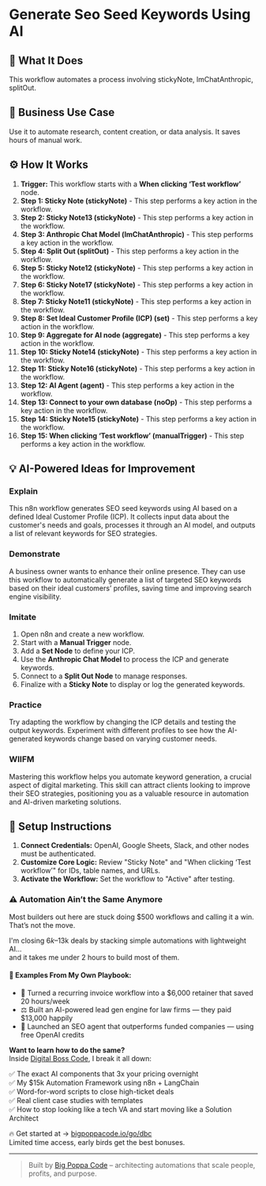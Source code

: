 # Generate Seo Seed Keywords Using AI

## 🚀 What It Does
This workflow automates a process involving stickyNote, lmChatAnthropic, splitOut.

## 💼 Business Use Case
Use it to automate research, content creation, or data analysis. It saves hours of manual work.

## ⚙️ How It Works
1.  **Trigger:** This workflow starts with a **When clicking ‘Test workflow’** node.
2. **Step 1: Sticky Note (stickyNote)** - This step performs a key action in the workflow.
3. **Step 2: Sticky Note13 (stickyNote)** - This step performs a key action in the workflow.
4. **Step 3: Anthropic Chat Model (lmChatAnthropic)** - This step performs a key action in the workflow.
5. **Step 4: Split Out (splitOut)** - This step performs a key action in the workflow.
6. **Step 5: Sticky Note12 (stickyNote)** - This step performs a key action in the workflow.
7. **Step 6: Sticky Note17 (stickyNote)** - This step performs a key action in the workflow.
8. **Step 7: Sticky Note11 (stickyNote)** - This step performs a key action in the workflow.
9. **Step 8: Set Ideal Customer Profile (ICP) (set)** - This step performs a key action in the workflow.
10. **Step 9: Aggregate for AI node (aggregate)** - This step performs a key action in the workflow.
11. **Step 10: Sticky Note14 (stickyNote)** - This step performs a key action in the workflow.
12. **Step 11: Sticky Note16 (stickyNote)** - This step performs a key action in the workflow.
13. **Step 12: AI Agent (agent)** - This step performs a key action in the workflow.
14. **Step 13: Connect to your own database (noOp)** - This step performs a key action in the workflow.
15. **Step 14: Sticky Note15 (stickyNote)** - This step performs a key action in the workflow.
16. **Step 15: When clicking ‘Test workflow’ (manualTrigger)** - This step performs a key action in the workflow.

## 💡 AI-Powered Ideas for Improvement
### Explain
This n8n workflow generates SEO seed keywords using AI based on a defined Ideal Customer Profile (ICP). It collects input data about the customer's needs and goals, processes it through an AI model, and outputs a list of relevant keywords for SEO strategies.

### Demonstrate
A business owner wants to enhance their online presence. They can use this workflow to automatically generate a list of targeted SEO keywords based on their ideal customers’ profiles, saving time and improving search engine visibility.

### Imitate
1. Open n8n and create a new workflow.
2. Start with a **Manual Trigger** node.
3. Add a **Set Node** to define your ICP.
4. Use the **Anthropic Chat Model** to process the ICP and generate keywords.
5. Connect to a **Split Out Node** to manage responses.
6. Finalize with a **Sticky Note** to display or log the generated keywords.

### Practice
Try adapting the workflow by changing the ICP details and testing the output keywords. Experiment with different profiles to see how the AI-generated keywords change based on varying customer needs.

### WIIFM
Mastering this workflow helps you automate keyword generation, a crucial aspect of digital marketing. This skill can attract clients looking to improve their SEO strategies, positioning you as a valuable resource in automation and AI-driven marketing solutions.

## 🔧 Setup Instructions
1. **Connect Credentials:** OpenAI, Google Sheets, Slack, and other nodes must be authenticated.
2. **Customize Core Logic:** Review "Sticky Note" and "When clicking ‘Test workflow’" for IDs, table names, and URLs.
3. **Activate the Workflow:** Set the workflow to "Active" after testing.

### ⚠️ Automation Ain’t the Same Anymore

Most builders out here are stuck doing $500 workflows and calling it a win.  
That’s not the move.  

I'm closing $6k–$13k deals by stacking simple automations with lightweight AI...  
and it takes me under 2 hours to build most of them.

#### 🧠 Examples From My Own Playbook:
- 🔁 Turned a recurring invoice workflow into a $6,000 retainer that saved 20 hours/week  
- ⚖️ Built an AI-powered lead gen engine for law firms — they paid $13,000 happily  
- 🚀 Launched an SEO agent that outperforms funded companies — using free OpenAI credits  

**Want to learn how to do the same?**  
Inside [Digital Boss Code](https://bigpoppacode.io/go/dbc), I break it all down:

✅ The exact AI components that 3x your pricing overnight  
✅ My $15k Automation Framework using n8n + LangChain  
✅ Word-for-word scripts to close high-ticket deals  
✅ Real client case studies with templates  
✅ How to stop looking like a tech VA and start moving like a Solution Architect  

🔥 Get started at → [bigpoppacode.io/go/dbc](https://bigpoppacode.io/go/dbc)  
Limited time access, early birds get the best bonuses.

---
> Built by [Big Poppa Code](https://bigpoppacode.io) – architecting automations that scale people, profits, and purpose.
